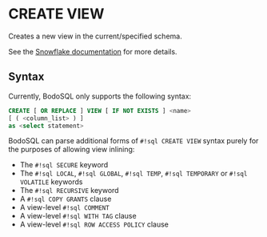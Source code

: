# CREATE VIEW

Creates a new view in the current/specified schema.

See the [Snowflake documentation](https://docs.snowflake.com/en/sql-reference/sql/create-view) for more details.

## Syntax

Currently, BodoSQL only supports the following syntax:

```sql
CREATE [ OR REPLACE ] VIEW [ IF NOT EXISTS ] <name> 
[ ( <column_list> ) ]
as <select statement>
```

BodoSQL can parse additional forms of `#!sql CREATE VIEW` syntax purely for the purposes of allowing view inlining:

- The `#!sql SECURE` keyword
- The `#!sql LOCAL`, `#!sql GLOBAL`, `#!sql TEMP`, `#!sql TEMPORARY` or `#!sql VOLATILE` keywords
- The `#!sql RECURSIVE` keyword
- A `#!sql COPY GRANTS` clause
- A view-level `#!sql COMMENT`
- A view-level `#!sql WITH TAG` clause
- A view-level `#!sql ROW ACCESS POLICY` clause
